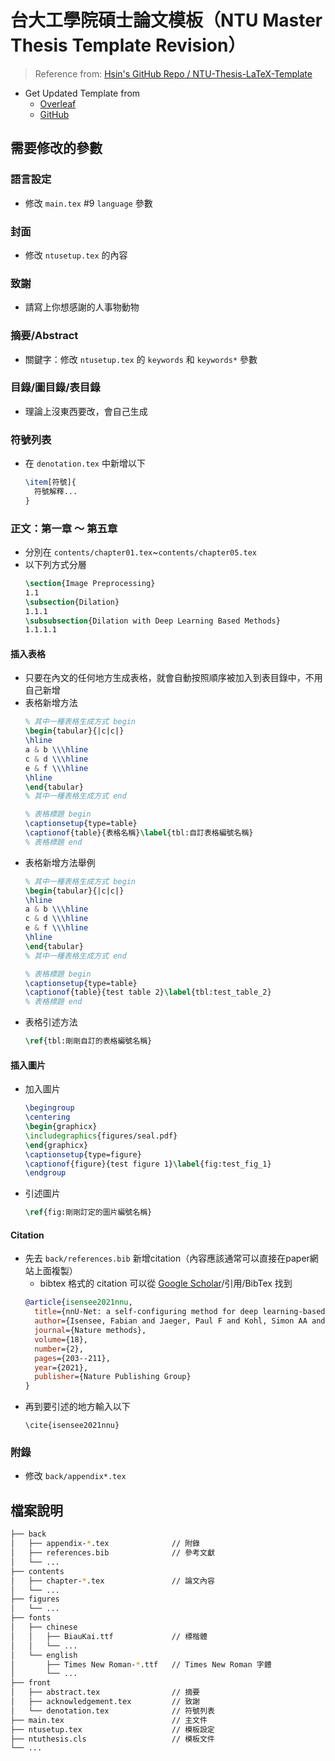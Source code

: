 # 台大工學院碩士論文模板（NTU Master Thesis Template Revision）
> Reference from: [Hsin's GitHub Repo / NTU-Thesis-LaTeX-Template](https://github.com/Hsins/NTU-Thesis-LaTeX-Template)
- Get Updated Template from 
  - [Overleaf]()
  - [GitHub](https://github.com/yihanYozikua/ntu_master_thesis_template_latex)

## 需要修改的參數
### 語言設定
- 修改 `main.tex` #9 `language` 參數

### 封面
- 修改 `ntusetup.tex` 的內容

### 致謝
- 請寫上你想感謝的人事物動物

### 摘要/Abstract
- 關鍵字：修改 `ntusetup.tex` 的 `keywords` 和 `keywords*` 參數

### 目錄/圖目錄/表目錄
- 理論上沒東西要改，會自己生成

### 符號列表
- 在 `denotation.tex` 中新增以下
  ```tex
  \item[符號]{
    符號解釋...
  }
  ```

### 正文：第一章 ～ 第五章
- 分別在 `contents/chapter01.tex`~`contents/chapter05.tex`
- 以下列方式分層
  ```tex
  \section{Image Preprocessing}
  1.1
  \subsection{Dilation}
  1.1.1
  \subsubsection{Dilation with Deep Learning Based Methods}
  1.1.1.1
  ```
#### 插入表格
- 只要在內文的任何地方生成表格，就會自動按照順序被加入到表目錄中，不用自己新增
- 表格新增方法
  ```tex
  % 其中一種表格生成方式 begin
  \begin{tabular}{|c|c|}
  \hline
  a & b \\\hline
  c & d \\\hline
  e & f \\\hline
  \hline
  \end{tabular}
  % 其中一種表格生成方式 end

  % 表格標題 begin
  \captionsetup{type=table}
  \captionof{table}{表格名稱}\label{tbl:自訂表格編號名稱}
  % 表格標題 end
  ```
- 表格新增方法舉例
  ```tex
  % 其中一種表格生成方式 begin
  \begin{tabular}{|c|c|}
  \hline
  a & b \\\hline
  c & d \\\hline
  e & f \\\hline
  \hline
  \end{tabular}
  % 其中一種表格生成方式 end

  % 表格標題 begin
  \captionsetup{type=table}
  \captionof{table}{test table 2}\label{tbl:test_table_2}
  % 表格標題 end
  ```
- 表格引述方法
  ```tex
  \ref{tbl:剛剛自訂的表格編號名稱}
  ```
#### 插入圖片
- 加入圖片
  ```tex
  \begingroup
  \centering
  \begin{graphicx}
  \includegraphics{figures/seal.pdf}
  \end{graphicx}
  \captionsetup{type=figure}
  \captionof{figure}{test figure 1}\label{fig:test_fig_1}
  \endgroup
  ```
- 引述圖片
  ```tex
  \ref{fig:剛剛訂定的圖片編號名稱}
  ```
#### Citation
- 先去 `back/references.bib` 新增citation（內容應該通常可以直接在paper網站上面複製）
  - bibtex 格式的 citation 可以從 [Google Scholar](https://scholar.google.com.tw/)/引用/BibTex 找到
  ```bib
  @article{isensee2021nnu,
    title={nnU-Net: a self-configuring method for deep learning-based biomedical image segmentation},
    author={Isensee, Fabian and Jaeger, Paul F and Kohl, Simon AA and Petersen, Jens and Maier-Hein, Klaus H},
    journal={Nature methods},
    volume={18},
    number={2},
    pages={203--211},
    year={2021},
    publisher={Nature Publishing Group}
  }
  ```
- 再到要引述的地方輸入以下
  ```te區
  \cite{isensee2021nnu}
  ```
### 附錄
- 修改 `back/appendix*.tex`

## 檔案說明
```bash
├── back
│   ├── appendix-*.tex              // 附錄
│   ├── references.bib              // 參考文獻
│   └── ...
├── contents
│   ├── chapter-*.tex               // 論文內容
│   └── ...
├── figures
│   └── ...
├── fonts
│   ├── chinese
│   │   ├── BiauKai.ttf             // 標楷體
│   │   └── ...
│   └── english
│       ├── Times New Roman-*.ttf   // Times New Roman 字體
│       └── ...
├── front
│   ├── abstract.tex                // 摘要
│   ├── acknowledgement.tex         // 致謝
│   └── denotation.tex              // 符號列表
├── main.tex                        // 主文件
├── ntusetup.tex                    // 模板設定
├── ntuthesis.cls                   // 模板文件
└── ...
```
